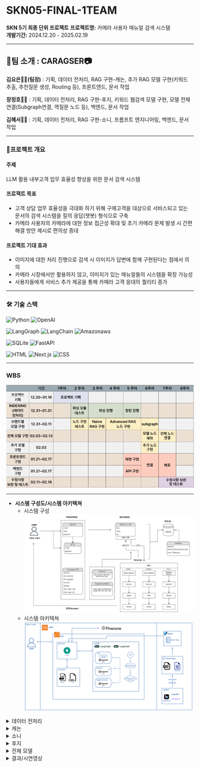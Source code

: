 

# SKN05-FINAL-1TEAM 
**SKN 5기 최종 단위 프로젝트**
**프로젝트명:** 카메라 사용자 매뉴얼 검색 시스템  
**개발기간:** 2024.12.20 - 2025.02.19  

---

## 📍팀 소개 : CARAGSER📷
**김요은👩‍💻(팀장)** : 기획, 데이터 전처리, RAG 구현-캐논, 추가 RAG 모델 구현(키워드 추출, 추천질문 생성, Routing 등), 프론트엔드, 문서 작업<br>

**장정호👨‍💻**  : 기획, 데이터 전처리, RAG 구현-후지, 키워드 웹검색 모델 구현, 모델 전체 연결(Subgraph연결, 역질문 노드 등), 백엔드, 문서 작업<br>

**김혜서👩‍💻**  : 기획, 데이터 전처리, RAG 구현-소니, 프롬프트 엔지니어링, 백엔드, 문서 작업

---

### 📑프로젝트 개요
#### 주제 
LLM 활용 내부고객 업무 효율성 향상을 위한 문서 검색 시스템

#### 프로잭트 목표 
- 고객 상담 업무 효율성을 극대화 하기 위해 구매고객을 대상으로 서비스되고 있는 문서의 검색 시스템을 질의 응답(챗봇) 형식으로 구축
- 카메라 사용자의 카메라에 대한 정보 접근성 확대 및 초기 카메라 문제 발생 시 간편 해결 방안 제시로 편의성 증대

#### 프로젝트 기대 효과
- 이미지에 대한 처리 진행으로 검색 시 이미지가 답변에 함께 구현된다는 점에서 의의
- 카메라 시장에서만 활용하지 않고, 이미지가 있는 매뉴얼들의 시스템을 확장 가능성
- 사용자들에게 서비스 추가 제공을 통해 카메라 고객 응대의 퀄리티 증가

---

### 🛠 기술 스택
![Python](https://img.shields.io/badge/Python-3776AB?style=for-the-badge&logo=python&logoColor=white)
![OpenAI](https://img.shields.io/badge/OpenAI-412991?style=for-the-badge&logo=openai&logoColor=white)

![LangGraph](https://img.shields.io/badge/LangGraph-1C3C3C?style=for-the-badge&logo=langgraph&logoColor=white)
![LangChain](https://img.shields.io/badge/LangChain-1C3C3C?style=for-the-badge&logo=langchain&logoColor=white)
![Amazonaws](https://img.shields.io/badge/amazonaws-232F3E?style=for-the-badge&logo=amazonwebservices&logoColor=white)

![SQLite](https://img.shields.io/badge/SQLite-003B57?style=for-the-badge&logo=SQLite&logoColor=white)
![FastAPI](https://img.shields.io/badge/FastAPI-009688?style=for-the-badge&logo=fastapi&logoColor=white)

![HTML](https://img.shields.io/badge/HTML-E34F26?style=for-the-badge&logo=html5&logoColor=white)
![Next.js](https://img.shields.io/badge/Nextjs-000000?style=for-the-badge&logo=nextdotjs&logoColor=white)
![CSS](https://img.shields.io/badge/CSS-1572B6?style=for-the-badge&logo=css3&logoColor=white)

---
### WBS
<img src="./images/wbs.png">

---
- **시스템 구성도/시스템 아키텍쳐** 
    - 시스템 구성<br>
      <img src="./images/System configuration.png"> <br>
    - 시스템 아키텍쳐<br>
      <img src="./images/system architecture.png"> <br>
    
   
</details>

<details>
<summary>데이터 전처리</summary>

- **수집 데이터** : 카메라 사용자 매뉴얼  
  - 브랜드별 홈페이지에 업로드 되어있는 카메라 사용 매뉴얼 데이터  
  - **활용 브랜드** : 캐논, 소니, 후지필름  

- **파싱**  
  1. **텍스트 파싱**  
     - 사용 도구 : **Llama Parser, PyMuPDF**  
     - **문제점** : 텍스트와 혼용되는 이모티콘이 정상적으로 파싱되지 않음  
     - **해결 방법** : Llama Parser의 **MultiModal 모드**를 활용하여 LLM을 통해 파싱 데이터 수집  
  2. **이미지 파싱**  
     - 사용 Parse : Llama Parser, Upstage Parser
     - Llama Parser를 통해 파싱 데이터에 이미지 위치를 함께 전달
     - Upstage Parser를 통해 PDF 내에서 이미지를 추출하고 크롭하여 저장 

- **청킹 (Chunking)**  
  - 파싱된 데이터 분할
  - 각 브랜드 모델 별 다른 방식으로 구현
    1. 캐논 : RecursiveCharacterTextSplitter 진행(청크 사이즈 1000, 오버랩 500)
    2. 소니 : page 단위로 데이터 읽음, 청킹 함수(chunk_text) 사용(청킹 사이즈 512, 오버랩 100)
    3. 후지 : GPT-4o의 Context Window 제한 : 128,000토큰, Output Token 제한 : 16,384토큰, 페이지별 청킹된 데이터 사용
<img src="./images/데이터전처리.png"> 
</details>

<details>
<summary>캐논</summary>
    1. Query Expansion : LLM Generate, 사용자가 입력한 질문을 기반으로 여러 다른 형태의 질문을 생성
    2. Ensemble Retriever : 의미+키워드 기반 검색 결과를 취합 
    3. Filter : Percentile Cutoff, Canon 관련성이 떨어지거나 불필요한 정보를 제거
    4. Reranker : Cohere Reranking, 필터 후 남은 문서들을 우선순위 재정렬
    5. Generate : LLM Generate, 적절한 문서 내용을 종합하여 최종 답변을 생성
   
</details>
<details>
<summary>소니</summary>
    1. Query Expansion : 사용자가 입력한 질문을 기반으로 여러 다른 형태의 질문을 생성
    2. Ensemble Retriever : VectorDB(의미 기반) + BM25(키워드 기반) 결과를 결합하여 최적의 문서 목록 생성
    3. Reranker : Cohere Reranking, 검색된 문서 순위를 재조정해 가장 적절한 자료를 상단에 배치
    4. Generate : LLM Gererate, LLM이 최종 답변(매뉴얼 안내, 문제 해결 가이드 등)을 자연어로 작성
</details>
<details>
<summary>후지</summary>
    1. Query Decompose : 복합적 질의(다중 질문)를 작은 단위로 나누어 처리
    2. Query Expansion : Decompose된 질의 각각에 대해서 여러 다른 형태의 질문을 생성
    3. Hybrid Retriever : VectorDB + BM25를 결합
    4. Reranker : Cohere Reranking, 가장 타당한 문서를 상위에 위치
    5. Generate : LLM Generate, 각 소질문 결과를 통합해 답변을 생성
</details>
<details>
<summary>전체 모델</summary>
    - Query Analysis
    - Decide Next Step
    - Refine Question
    - Setting Generate
    - Not for Camera
    - Subgraph
    - Ground Check
    - Rewrite Query
    - Extract Keyword
    - Suggest Question
    <img src="./images/model pipeline.png"> 
</details>
<details>
<summary>결과/시연영상</summary>
    
 
</details>



